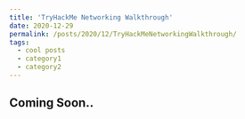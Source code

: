 ```yaml
---
title: 'TryHackMe Networking Walkthrough'
date: 2020-12-29
permalink: /posts/2020/12/TryHackMeNetworkingWalkthrough/
tags:
  - cool posts
  - category1
  - category2
---
```

Coming Soon..
------
